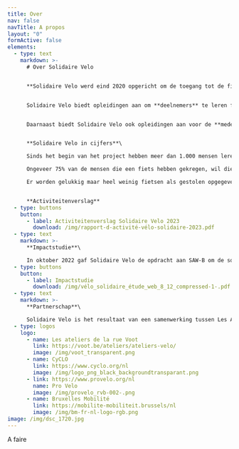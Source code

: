 ```yaml
---
title: Over
nav: false
navTitle: A propos
layout: "0"
formActive: false
elements:
  - type: text
    markdown: >-
      # Over Solidaire Velo


      **Solidaire Velo werd eind 2020 opgericht om de toegang tot de fiets in Brussel te vergemakkelijken. Het project richt zich tot Brusselse verenigingen waarvan de gebruikers of leden geen of moeilijk toegang hebben tot de fiets omwille van culturele, sociale, economische of gendergerelateerde redenen.**


      Solidaire Velo biedt opleidingen aan om **deelnemers** te leren fietsen (tout-court en/of in het verkeer) en om hun fiets te leren onderhouden. Het project stelt ook opgeknapte fietsen ter beschikking die de deelnemers een jaar lang kunnen gebruiken en na afloop kunnen kopen. 


      Daarnaast biedt Solidaire Velo ook opleidingen aan voor de **medewerkers** van de vereniging zodat zij zelf hun eigen fietsproject kunnen vormgeven: het leren fietsen, het begeleiden van een groep in het verkeer, basismechanica, het organiseren van een fietsuitstap, het uitstippelen van een route etc.


      **Solidaire Velo in cijfers**\

      Sinds het begin van het project hebben meer dan 1.000 mensen leren fietsen, een opgeknapte fiets gekregen en geleerd hoe ze die goed kunnen onderhouden.\

      Ongeveer 75% van de mensen die een fiets hebben gekregen, wil die kopen nadat ze hem een jaar hebben gebruikt. De anderen leveren de fiets in zodat voor aan een andere deelnemer kan dienen.\

      Er worden gelukkig maar heel weinig fietsen als gestolen opgegeven (2%).


      **Activiteitenverslag**
  - type: buttons
    button:
      - label: Activiteitenverslag Solidaire Velo 2023
        download: /img/rapport-d-activité-vélo-solidaire-2023.pdf
  - type: text
    markdown: >-
      **Impactstudie**\

      In oktober 2022 gaf Solidaire Velo de opdracht aan SAW-B om de sociale impact van het project te beoordelen.
  - type: buttons
    button:
      - label: Impactstudie
        download: /img/vélo_solidaire_étude_web_8_12_compressed-1-.pdf
  - type: text
    markdown: >-
      **Partnerschap**\

      Solidaire Velo is het resultaat van een samenwerking tussen Les Ateliers de la rue Voot, CyCLO en Pro Velo. Het wordt gefinancierd door Brussel Mobiliteit.
  - type: logos
    logo:
      - name: Les ateliers de la rue Voot
        link: https://voot.be/ateliers/ateliers-velo/
        image: /img/voot_transparent.png
      - name: CyCLO
        link: https://www.cyclo.org/nl
        image: /img/logo_png_black_backgroundtransparant.png
      - link: https://www.provelo.org/nl
        name: Pro Velo
        image: /img/provelo_rvb-002-.png
      - name: Bruxelles Mobilité
        link: https://mobilite-mobiliteit.brussels/nl
        image: /img/bm-fr-nl-logo-rgb.png
image: /img/dsc_1720.jpg
---
```

A﻿ faire

